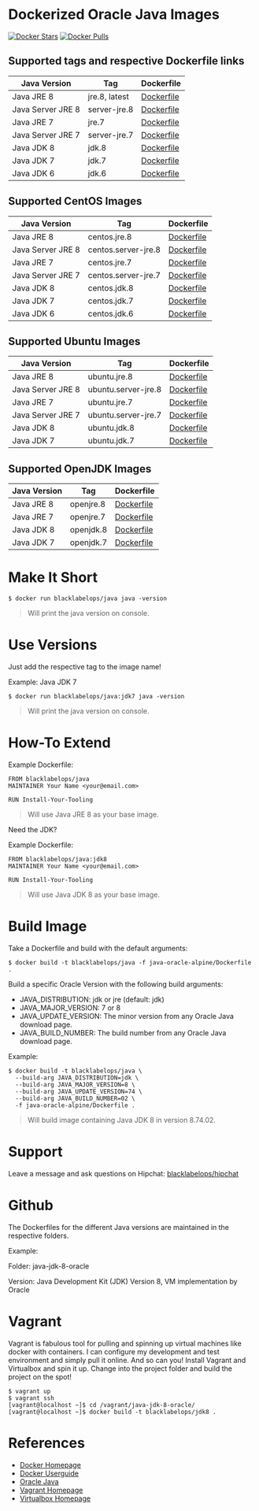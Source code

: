 # Dockerized Oracle Java Images

[![Docker Stars](https://img.shields.io/docker/stars/blacklabelops/java.svg)](https://hub.docker.com/r/blacklabelops/java/) [![Docker Pulls](https://img.shields.io/docker/pulls/blacklabelops/java.svg)](https://hub.docker.com/r/blacklabelops/java/)

## Supported tags and respective Dockerfile links

| Java Version | Tag          | Dockerfile |
|--------------|--------------|------------|
| Java JRE 8   | jre.8, latest | [Dockerfile](https://github.com/blacklabelops/java/blob/master/java-oracle-alpine/Dockerfile) |
| Java Server JRE 8   | server-jre.8 | [Dockerfile](https://github.com/blacklabelops/java/blob/master/java-oracle-alpine/Dockerfile) |
| Java JRE 7   | jre.7 | [Dockerfile](https://github.com/blacklabelops/java/blob/master/java-oracle-alpine/Dockerfile) |
| Java Server JRE 7   | server-jre.7 | [Dockerfile](https://github.com/blacklabelops/java/blob/master/java-oracle-alpine/Dockerfile) |
| Java JDK 8   | jdk.8         | [Dockerfile](https://github.com/blacklabelops/java/blob/master/java-oracle-alpine/Dockerfile) |
| Java JDK 7   | jdk.7         | [Dockerfile](https://github.com/blacklabelops/java/blob/master/java-oracle-alpine/Dockerfile) |
| Java JDK 6   | jdk.6         | [Dockerfile](https://github.com/blacklabelops/java/blob/master/java-jdk-6-alpine/Dockerfile) |

## Supported CentOS Images

| Java Version | Tag | Dockerfile |
|--------------|-----|------------|
| Java JRE 8 | centos.jre.8 | [Dockerfile](https://github.com/blacklabelops/java/blob/master/java-oracle-centos/Dockerfile) |
| Java Server JRE 8 | centos.server-jre.8 | [Dockerfile](https://github.com/blacklabelops/java/blob/master/java-oracle-centos/Dockerfile) |
| Java JRE 7 | centos.jre.7 | [Dockerfile](https://github.com/blacklabelops/java/blob/master/java-oracle-centos/Dockerfile) |
| Java Server JRE 7 | centos.server-jre.7 | [Dockerfile](https://github.com/blacklabelops/java/blob/master/java-oracle-centos/Dockerfile) |
| Java JDK 8 | centos.jdk.8 | [Dockerfile](https://github.com/blacklabelops/java/blob/master/java-oracle-centos/Dockerfile) |
| Java JDK 7 | centos.jdk.7 | [Dockerfile](https://github.com/blacklabelops/java/blob/master/java-oracle-centos/Dockerfile) |
| Java JDK 6 | centos.jdk.6 | [Dockerfile](https://github.com/blacklabelops/java/blob/master/java-oracle-centos/Dockerfile) |

## Supported Ubuntu Images

| Java Version | Tag | Dockerfile |
|--------------|-----|------------|
| Java JRE 8 | ubuntu.jre.8 | [Dockerfile](https://github.com/blacklabelops/java/blob/master/java-oracle-ubuntu/Dockerfile) |
| Java Server JRE 8 | ubuntu.server-jre.8 | [Dockerfile](https://github.com/blacklabelops/java/blob/master/java-oracle-ubuntu/Dockerfile) |
| Java JRE 7 | ubuntu.jre.7 | [Dockerfile](https://github.com/blacklabelops/java/blob/master/java-oracle-ubuntu/Dockerfile) |
| Java Server JRE 7 | ubuntu.server-jre.7 | [Dockerfile](https://github.com/blacklabelops/java/blob/master/java-oracle-ubuntu/Dockerfile) |
| Java JDK 8 | ubuntu.jdk.8 | [Dockerfile](https://github.com/blacklabelops/java/blob/master/java-oracle-ubuntu/Dockerfile) |
| Java JDK 7 | ubuntu.jdk.7 | [Dockerfile](https://github.com/blacklabelops/java/blob/master/java-oracle-ubuntu/Dockerfile) |

## Supported OpenJDK Images

| Java Version | Tag | Dockerfile |
|--------------|-----|------------|
| Java JRE 8 | openjre.8 | [Dockerfile](https://github.com/blacklabelops/java/blob/master/java-openjdk/Dockerfile) |
| Java JRE 7 | openjre.7 | [Dockerfile](https://github.com/blacklabelops/java/blob/master/java-openjdk/Dockerfile) |
| Java JDK 8 | openjdk.8 | [Dockerfile](https://github.com/blacklabelops/java/blob/master/java-openjdk/Dockerfile) |
| Java JDK 7 | openjdk.7 | [Dockerfile](https://github.com/blacklabelops/java/blob/master/java-openjdk/Dockerfile) |

# Make It Short

~~~~
$ docker run blacklabelops/java java -version
~~~~

> Will print the java version on console.

# Use Versions

Just add the respective tag to the image name!

Example: Java JDK 7

~~~~
$ docker run blacklabelops/java:jdk7 java -version
~~~~

> Will print the java version on console.

# How-To Extend

Example Dockerfile:

~~~~
FROM blacklabelops/java
MAINTAINER Your Name <your@email.com>

RUN Install-Your-Tooling
~~~~

> Will use Java JRE 8 as your base image.

Need the JDK?

Example Dockerfile:

~~~~
FROM blacklabelops/java:jdk8
MAINTAINER Your Name <your@email.com>

RUN Install-Your-Tooling
~~~~

> Will use Java JDK 8 as your base image.

# Build Image

Take a Dockerfile and build with the default arguments:

~~~~
$ docker build -t blacklabelops/java -f java-oracle-alpine/Dockerfile .
~~~~

Build a specific Oracle Version with the following build arguments:

* JAVA_DISTRIBUTION: jdk or jre (default: jdk)
* JAVA_MAJOR_VERSION: 7 or 8
* JAVA_UPDATE_VERSION: The minor version from any Oracle Java download page.
* JAVA_BUILD_NUMBER: The build number from any Oracle Java download page.

Example:

~~~~
$ docker build -t blacklabelops/java \
  --build-arg JAVA_DISTRIBUTION=jdk \
  --build-arg JAVA_MAJOR_VERSION=8 \
  --build-arg JAVA_UPDATE_VERSION=74 \
  --build-arg JAVA_BUILD_NUMBER=02 \
  -f java-oracle-alpine/Dockerfile .
~~~~

> Will build image containing Java JDK 8 in version 8.74.02.

# Support

Leave a message and ask questions on Hipchat: [blacklabelops/hipchat](http://support.blacklabelops.com)

# Github

The Dockerfiles for the different Java versions are maintained in the respective folders.

Example:

Folder: java-jdk-8-oracle

Version: Java Development Kit (JDK) Version 8, VM implementation by Oracle

# Vagrant

Vagrant is fabulous tool for pulling and spinning up virtual machines like docker with containers. I can configure my development and test environment and simply pull it online. And so can you! Install Vagrant and Virtualbox and spin it up. Change into the project folder and build the project on the spot!

~~~~
$ vagrant up
$ vagrant ssh
[vagrant@localhost ~]$ cd /vagrant/java-jdk-8-oracle/
[vagrant@localhost ~]$ docker build -t blacklabelops/jdk8 .
~~~~

# References

* [Docker Homepage](https://www.docker.com/)
* [Docker Userguide](https://docs.docker.com/userguide/)
* [Oracle Java](https://java.com/de/download/)
* [Vagrant Homepage](https://www.vagrantup.com/)
* [Virtualbox Homepage](https://www.virtualbox.org/)
